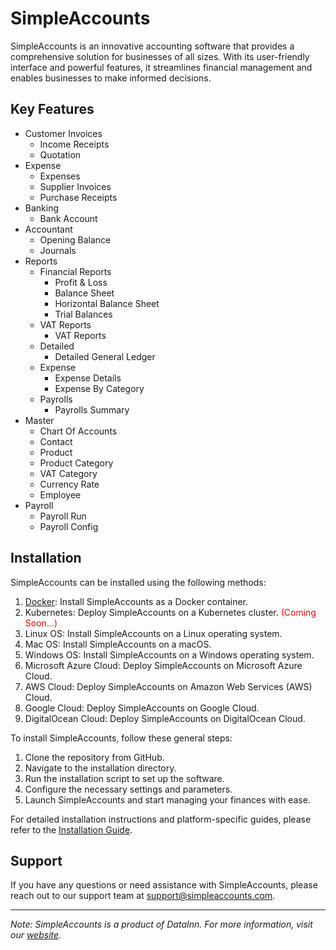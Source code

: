 # SimpleAccounts

SimpleAccounts is an innovative accounting software that provides a comprehensive solution for businesses of all sizes. With its user-friendly interface and powerful features, it streamlines financial management and enables businesses to make informed decisions.

## Key Features

- Customer Invoices
  - Income Receipts
  - Quotation
- Expense
  - Expenses
  - Supplier Invoices
  - Purchase Receipts
- Banking
  - Bank Account
- Accountant
  - Opening Balance
  - Journals
- Reports
  - Financial Reports
    - Profit & Loss
    - Balance Sheet
    - Horizontal Balance Sheet
    - Trial Balances
  - VAT Reports
    - VAT Reports
  - Detailed
    - Detailed General Ledger
  - Expense
    - Expense Details
    - Expense By Category
  - Payrolls
    - Payrolls Summary
- Master
  - Chart Of Accounts
  - Contact
  - Product
  - Product Category
  - VAT Category
  - Currency Rate
  - Employee
- Payroll
  - Payroll Run
  - Payroll Config

## Installation

SimpleAccounts can be installed using the following methods:

1. [Docker](https://github.com/SimpleAccounts/SimpleAccounts-UAE/blob/main/docker/README.md): Install SimpleAccounts as a Docker container.
2. Kubernetes: Deploy SimpleAccounts on a Kubernetes cluster. <span style="color: red;">(Coming Soon...)</span>
3. Linux OS: Install SimpleAccounts on a Linux operating system.
4. Mac OS: Install SimpleAccounts on a macOS.
5. Windows OS: Install SimpleAccounts on a Windows operating system.
6. Microsoft Azure Cloud: Deploy SimpleAccounts on Microsoft Azure Cloud.
7. AWS Cloud: Deploy SimpleAccounts on Amazon Web Services (AWS) Cloud.
8. Google Cloud: Deploy SimpleAccounts on Google Cloud.
9. DigitalOcean Cloud: Deploy SimpleAccounts on DigitalOcean Cloud.

To install SimpleAccounts, follow these general steps:

1. Clone the repository from GitHub.
2. Navigate to the installation directory.
3. Run the installation script to set up the software.
4. Configure the necessary settings and parameters.
5. Launch SimpleAccounts and start managing your finances with ease.

For detailed installation instructions and platform-specific guides, please refer to the [Installation Guide](link-to-installation-guide).

## Support

If you have any questions or need assistance with SimpleAccounts, please reach out to our support team at [support@simpleaccounts.com](mailto:support@simpleaccounts.com).

---

*Note: SimpleAccounts is a product of DataInn. For more information, visit our [website](https://www.datainn.io).*
